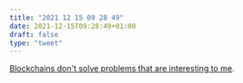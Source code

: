 ```yaml
---
title: "2021 12 15 09 28 49"
date: 2021-12-15T09:28:49+01:00
draft: false
type: "tweet"
---
```

[Blockchains don't solve problems that are interesting to me](https://blog.yossarian.net/2021/12/05/Blockchains-dont-solve-problems-that-are-interesting-to-me).
